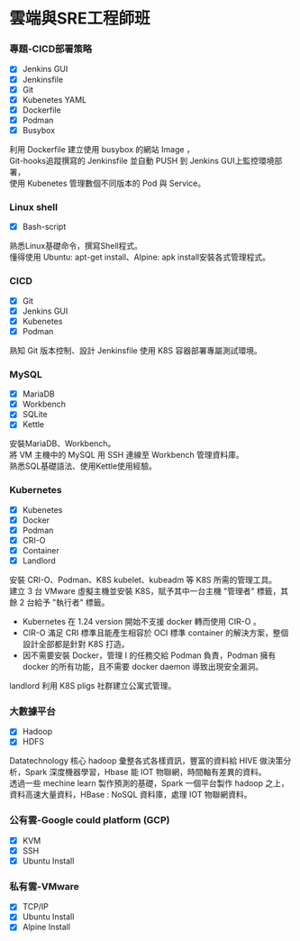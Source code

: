 # 雲端與SRE工程師班

### 專題-CICD部署策略
 - [x] Jenkins GUI
 - [x] Jenkinsfile
 - [x] Git
 - [x] Kubenetes YAML
 - [x] Dockerfile
 - [x] Podman
 - [x] Busybox   
 
 利用 Dockerfile 建立使用 busybox 的網站 Image ，   
 Git-hooks追蹤撰寫的 Jenkinsfile 並自動 PUSH 到 Jenkins GUI上監控環境部署，   
 使用 Kubenetes 管理數個不同版本的 Pod 與 Service。   
 
 
### Linux shell
 - [x] Bash-script
 
熟悉Linux基礎命令，撰寫Shell程式。   
懂得使用 Ubuntu: apt-get install、Alpine: apk install安裝各式管理程式。   

### CICD
 - [x] Git
 - [x] Jenkins GUI
 - [x] Kubenetes
 - [x] Podman
 
熟知 Git 版本控制、設計 Jenkinsfile 使用 K8S 容器部署專屬測試環境。
 
### MySQL
 - [x] MariaDB
 - [x] Workbench
 - [x] SQLite
 - [x] Kettle
 
 安裝MariaDB、Workbench。   
 將 VM 主機中的 MySQL 用 SSH 連線至 Workbench 管理資料庫。   
 熟悉SQL基礎語法、使用Kettle使用經驗。   
 
 ### Kubernetes
 - [x] Kubenetes
 - [x] Docker
 - [x] Podman
 - [x] CRI-O
 - [x] Container
 - [x] Landlord   

安裝 CRI-O、Podman、K8S kubelet、kubeadm 等 K8S 所需的管理工具。   
建立 3 台 VMware 虛擬主機並安裝 K8S，賦予其中一台主機 "管理者" 標籤，其餘 2 台給予 "執行者" 標籤。   
  - Kubernetes 在 1.24 version 開始不支援 docker 轉而使用 CIR-O 。  
  - CIR-O 滿足 CRI 標準且能產生相容於 OCI 標準 container 的解決方案，整個設計全部都是針對 K8S 打造。   
  - 因不需要安裝 Docker，管理 I 的任務交給 Podman 負責，Podman 擁有 docker 的所有功能，且不需要 docker daemon 導致出現安全漏洞。   

landlord 利用 K8S pligs 社群建立公寓式管理。


### 大數據平台
 - [x] Hadoop
 - [x] HDFS   

Datatechnology 核心 hadoop 彙整各式各樣資訊，豐富的資料給 HIVE 做決策分析，Spark 深度機器學習，Hbase 能 IOT 物聯網，時間軸有差異的資料。    
透過一些 mechine learn 製作預測的基礎，Spark 一個平台製作 hadoop 之上，資料高速大量資料，HBase : NoSQL 資料庫，處理 IOT 物聯網資料。   


### 公有雲-Google could platform (GCP)
 - [x] KVM
 - [x] SSH
 - [x] Ubuntu Install   

### 私有雲-VMware
 - [x] TCP/IP
 - [x] Ubuntu Install
 - [x] Alpine Install   
